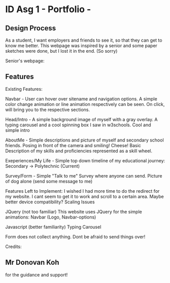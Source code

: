 # ID Asg 1 - Portfolio -

## Design Process

As a student, I want employers and friends to see it, so that they can get to know me better.
This webpage was inspired by a senior and some paper sketches were done, but I lost it in the end. (So sorry) 

Senior's webpage: 

## Features

Existing Features:

Navbar - User can hover over sitename and navigation options. A simple color change animation or line animation respectively can be seen. On click, will bring you to the respective sections.

Head/Intro - A simple background image of myself with a gray overlay. A typing carousel and a cool spinning box I saw in w3schools. Cool and simple intro

AboutMe - Simple descriptions and picture of myself and secondary school friends. Posing in front of the camera and smiling! Cheese! Basic Description of my skills and proficiencies represented as a skill wheel.

Exeperiences/My Life - Simple top down timeline of my educational journey: Secondary -> Polytechnic (Current)

Survey/Form - Simple "Talk to me" Survey where anyone can send. Picture of dog alone (send some message to me)



Features Left to Implement:
I wished I had more time to do the redirect for my website. 
I cant seem to get it to work and scroll to a certain area.
Maybe better device compatibility? Scaling Issues


JQuery (not too familiar)
This website uses JQuery for the simple animations: 
Navbar (Logo, Navbar-options)

Javascript (better familiarity)
Typing Carousel



Form does not collect anything. Dont be afraid to send things over!

Credits:
## Mr Donovan Koh 
for the guidance and support!

